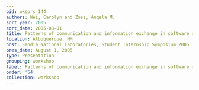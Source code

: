 ```yaml
---
pid: wksprs_144
authors: Wei, Carolyn and Zoss, Angela M.
sort_year: 2005
sort_date: 2005-08-01
title: Patterns of communication and information exchange in software development
location: Albuquerque, NM
host: Sandia National Laboratories, Student Internship Symposium 2005
pres_date: August 1, 2005
type: Presentation
grouping: workshop
label: Patterns of communication and information exchange in software development
order: '54'
collection: workshop
---
```

